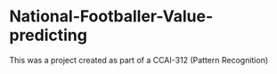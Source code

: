 # National-Footballer-Value-predicting
This was a project created as part of a CCAI-312 (Pattern Recognition)
